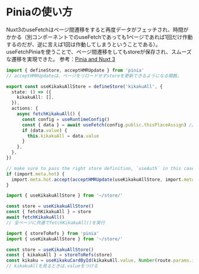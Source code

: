 # Piniaの使い方

Nuxt3のuseFetchはページ間遷移をすると再度データがフェッチされ、時間がかかる（別コンポーネントでのuseFetchであっても1ページであれば1回だけ作動するのだが、逆に言えば1回は作動してしまうということである）。
useFetchPiniaを使うことで、ページ間遷移をしてもstoreが保存され、スムーズな遷移を実現できた。
参考：[Pinia and Nuxt 3](https://dev.to/rafaelmagalhaes/pinia-and-nuxt-3-4ij5)

```ts ~/store/kikaku.ts
import { defineStore, acceptHMRUpdate } from 'pinia'
// acceptHMRUpdateは、ページをリロードせずstoreを更新できるようになる関数。

export const useKikakuAllStore = defineStore('kikakuAll', {
  state: () => ({
    kikakuAll: [],
  }),
  actions: {
    async fetchKikakuAll() {
      const config = useRuntimeConfig()
      const { data } = await useFetch(config.public.thisPlaceAssign) //ここでデータを取ってきている
      if (data.value) {
        this.kikakuAll = data.value
      }
    },
  },
})

// make sure to pass the right store definition, `useAuth` in this case.
if (import.meta.hot) {
  import.meta.hot.accept(acceptHMRUpdate(useKikakuAllStore, import.meta.hot))
}
```

```ts ~/app.vue
import { useKikakuAllStore } from '~/store/'

const store = useKikakuAllStore()
const { fetchKikakuAll } = store
await fetchKikakuAll()
// 全ページに共通でfetchKikakuAll()を実行
```

```ts ~/pages/kikaku/[id].vue
import { storeToRefs } from 'pinia'
import { useKikakuAllStore } from '~/store/'

const store = useKikakuAllStore()
const { kikakuAll } = storeToRefs(store)
const kikaku = useKikakuCardById(kikakuAll.value, Number(route.params.id))
// kikakuAllを見るときは.valueをつける
```
